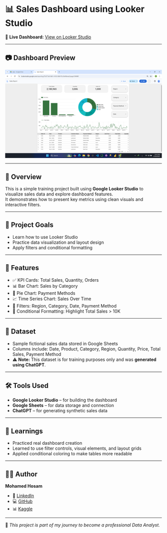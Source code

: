 
# 📊 Sales Dashboard using Looker Studio

🔗 **Live Dashboard:** [View on Looker Studio](https://lookerstudio.google.com/reporting/7fc077a8-9d61-4102-88df-f5c24e98eea2)

---

## 📷 Dashboard Preview

![Dashboard Screenshot](https://github.com/mohamedhosam4/sales-dashboard-looker/blob/main/Screenshot%202025-06-07%20194315.png?raw=true)

---

## 📌 Overview

This is a simple training project built using **Google Looker Studio** to visualize sales data and explore dashboard features.  
It demonstrates how to present key metrics using clean visuals and interactive filters.

---

## 🎯 Project Goals

- Learn how to use Looker Studio  
- Practice data visualization and layout design  
- Apply filters and conditional formatting  

---

## 🧩 Features

- ✅ KPI Cards: Total Sales, Quantity, Orders  
- 📊 Bar Chart: Sales by Category  
- 🧁 Pie Chart: Payment Methods  
- 📈 Time Series Chart: Sales Over Time  
- 🎯 Filters: Region, Category, Date, Payment Method  
- 🎨 Conditional Formatting: Highlight Total Sales > 10K  

---

## 📁 Dataset

- Sample fictional sales data stored in Google Sheets  
- Columns include: Date, Product, Category, Region, Quantity, Price, Total Sales, Payment Method  
- ⚠️ **Note:** This dataset is for training purposes only and was **generated using ChatGPT**.

---

## 🛠️ Tools Used

- **Google Looker Studio** – for building the dashboard  
- **Google Sheets** – for data storage and connection  
- **ChatGPT** – for generating synthetic sales data  

---

## 🧠 Learnings

- Practiced real dashboard creation  
- Learned to use filter controls, visual elements, and layout grids  
- Applied conditional coloring to make tables more readable  

---

## 👨‍💻 Author

**Mohamed Hosam**

- 🔗 [LinkedIn](https://linkedin.com/in/mohamed-hosam-ai)  
- 💻 [GitHub](https://github.com/mohamedhosam4)  
- 📊 [Kaggle](https://www.kaggle.com/mohamedhosamothman)

---

📌 *This project is part of my journey to become a professional Data Analyst.*
